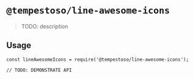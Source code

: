 # `@tempestoso/line-awesome-icons`

> TODO: description

## Usage

```
const lineAwesomeIcons = require('@tempestoso/line-awesome-icons');

// TODO: DEMONSTRATE API
```
